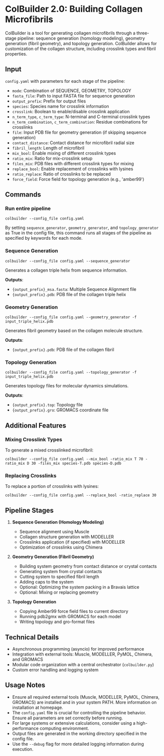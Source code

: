 # ColBuilder 2.0: Building Collagen Microfibrils

ColBuilder is a tool for generating collagen microfibrils through a three-stage pipeline: sequence generation (homology modeling), geometry generation (fibril geometry), and topology generation. ColBuilder allows for customization of the collagen structure, including crosslink types and fibril properties.

## Input

`config.yaml` with parameters for each stage of the pipeline:

- `mode`: Combination of SEQUENCE, GEOMETRY, TOPOLOGY
- `fasta_file`: Path to input FASTA file for sequence generation
- `output_prefix`: Prefix for output files
- `species`: Species name for crosslink information
- `crosslink`: Boolean to enable/disable crosslink application
- `n_term_type`, `c_term_type`: N-terminal and C-terminal crosslink types
- `n_term_combination`, `c_term_combination`: Residue combinations for crosslinks
- `file`: Input PDB file for geometry generation (if skipping sequence generation)
- `contact_distance`: Contact distance for microfibril radial size
- `fibril_length`: Length of microfibril
- `mix_bool`: Enable mixing of different crosslink types
- `ratio_mix`: Ratio for mix-crosslink setup
- `files_mix`: PDB files with different crosslink types for mixing
- `replace_bool`: Enable replacement of crosslinks with lysines
- `ratio_replace`: Ratio of crosslinks to be replaced
- `force_field`: Force field for topology generation (e.g., 'amber99')

## Commands

### Run entire pipeline

    colbuilder --config_file config.yaml

By setting `sequence_generator`, `geometry_generator`, and `topology_generator` as True in the config file, this command runs all stages of the pipeline as specified by keywords for each mode.

### Sequence Generation

    colbuilder --config_file config.yaml --sequence_generator

Generates a collagen triple helix from sequence information.

**Outputs**:
- `{output_prefix}_msa.fasta`: Multiple Sequence Alignment file
- `{output_prefix}.pdb`: PDB file of the collagen triple helix

### Geometry Generation

    colbuilder --config_file config.yaml --geometry_generator -f input_triple_helix.pdb

Generates fibril geometry based on the collagen molecule structure.

**Outputs**:
- `{output_prefix}.pdb`: PDB file of the collagen fibril

### Topology Generation

    colbuilder --config_file config.yaml --topology_generator -f input_triple_helix.pdb

Generates topology files for molecular dynamics simulations.

**Outputs**:
- `{output_prefix}.top`: Topology file
- `{output_prefix}.gro`: GROMACS coordinate file

## Additional Features

### Mixing Crosslink Types

To generate a mixed crosslinked microfibril:

    colbuilder --config_file config.yaml --mix_bool -ratio_mix T 70 -ratio_mix D 30 -files_mix species-T.pdb species-D.pdb

### Replacing Crosslinks

To replace a portion of crosslinks with lysines:

    colbuilder --config_file config.yaml --replace_bool -ratio_replace 30

## Pipeline Stages

1. **Sequence Generation (Homology Modeling)**
   - Sequence alignment using Muscle
   - Collagen structure generation with MODELLER
   - Crosslinks application (if specified) with MODELLER
   - Optimization of crosslinks using Chimera

2. **Geometry Generation (Fibril Geometry)**
   - Building system geometry from contact distance or crystal contacts
   - Generating system from crystal contacts
   - Cutting system to specified fibril length
   - Adding caps to the system
   - Optional: Optimizing the system packing in a Bravais lattice
   - Optional: Mixing or replacing geometry

3. **Topology Generation**
   - Copying Amber99 force field files to current directory
   - Running pdb2gmx with GROMACS for each model
   - Writing topology and gro-format files

## Technical Details

- Asynchronous programming (asyncio) for improved performance
- Integration with external tools: Muscle, MODELLER, PyMOL, Chimera, and GROMACS
- Modular code organization with a central orchestrator (`colbuilder.py`)
- Custom error handling and logging system

## Usage Notes

- Ensure all required external tools (Muscle, MODELLER, PyMOL, Chimera, GROMACS) are installed and in your system PATH. More information on installation at homepage.
- The `config.yaml` file is crucial for controlling the pipeline behavior. Ensure all parameters are set correctly before running.
- For large systems or extensive calculations, consider using a high-performance computing environment.
- Output files are generated in the working directory specified in the config file.
- Use the `--debug` flag for more detailed logging information during execution.